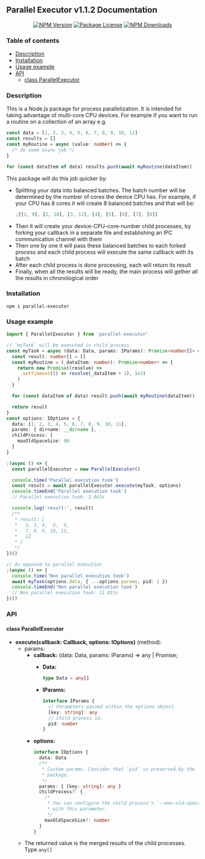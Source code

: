 ## Parallel Executor v1.1.2 Documentation

<p align="center">
  <a href="https://www.npmjs.com/package/parallel-executor" target="_blank"><img src="https://img.shields.io/npm/v/parallel-executor.svg" alt="NPM Version" /></a>
  <a href="https://www.npmjs.com/package/parallel-executor" target="_blank"><img src="https://img.shields.io/npm/l/parallel-executor.svg" alt="Package License" /></a>
  <a href="https://www.npmjs.com/package/parallel-executor" target="_blank"><img src="https://img.shields.io/npm/dm/parallel-executor.svg" alt="NPM Downloads" /></a>
</p>

### Table of contents

- [Description](#Description)
- [Installation](#Installation)
- [Usage example](#Usage-example)
- [API](#Api)
  - [class ParallelExecutor](#class-ParallelExecutor)

### Description

This is a Node.js package for process parallelization. It is intended
for taking advantage of multi-core CPU devices. For example if you want
to run a routine on a collection of an array e.g.

```typescript
const data = [1, 2, 3, 4, 5, 6, 7, 8, 9, 10, 11]
const results = []
const myRoutine = async (value: number) => {
  /* do some async job */
}

for (const dataItem of data) results.push(await myRoutine(dataItem))
```

This package will do this job quicker by:

- Splitting your data into balanced batches. The batch number will be
  determined by the number of cores the device CPU has. For example, if
  your CPU has 8 cores it will create 8 balanced batches and that will
  be:
  ```typescript
  ;[[1, 9], [2, 10], [3, 11], [4], [5], [6], [7], [8]]
  ```
- Then it will create your device-CPU-core-number child processes, by
  forking your callback in a separate file and establishing an IPC
  communication channel with them
- Then one by one it will pass these balanced batches to each forked
  process and each child process will execute the same callback with its
  batch
- After each child process is done processing, each will return its
  result
- Finally, when all the results will be ready, the main process
  will gether all the results in chronological order

### Installation

```console
npm i parallel-executor
```

### Usage example

```typescript
import { ParallelExecutor } from 'parallel-executor'

// `myTask` will be executed in child process.
const myTask = async (data: Data, params: IParams): Promise<number[]> => {
  const result: number[] = []
  const myRoutine = (_dataItem: number): Promise<number> => {
    return new Promise((resolve) =>
      setTimeout(() => resolve(_dataItem + 1), 1e3)
    )
  }

  for (const dataItem of data) result.push(await myRoutine(dataItem))

  return result
}
const options: IOptions = {
  data: [1, 2, 3, 4, 5, 6, 7, 8, 9, 10, 11],
  params: { dirname: __dirname },
  childProcess: {
    maxOldSpaceSize: 90
  }
}

;(async () => {
  const parallelExecutor = new ParallelExecutor()

  console.time('Parallel execution took')
  const result = await parallelExecutor.execute(myTask, options)
  console.timeEnd('Parallel execution took')
  // Parallel execution took: 2.043s

  console.log('result:', result)
  /**
   * result: [
   *   2, 3, 4,  5,  6,
   *   7, 8, 9, 10, 11,
   *   12
   * ]
   */
})()

// As opposed to parallel execution
;(async () => {
  console.time('Non parallel execution took')
  await myTask(options.data, { ...options.params, pid: 1 })
  console.timeEnd('Non parallel execution took')
  // Non parallel execution took: 11.015s
})()
```

### API

#### class ParallelExecutor

- **execute(callback: Callback, options: IOptions)** (method):
  - params:
    - **callback:** (data: Data, params: IParams) => any | Promise<any>;
      - **Data:**
        ```typescript
        type Data = any[]
        ```
      - **IParams:**
        ```typescript
        interface IParams {
          // Parameters passed within the options object.
          [key: string]: any
          // Child process id.
          pid: number
        }
        ```
    - **options:**
      ```typescript
      interface IOptions {
        data: Data
        /**
         * Custom params. Consider that `pid` is preserved by the
         * package.
         */
        params: { [key: string]: any }
        childProcess?: {
          /*
           * You can configure the child process's `--max-old-space-size`
           * with this parameter.
           */
          maxOldSpaceSize?: number
        }
      }
      ```
  - The returned value is the merged results of the child processes.
    Type `any[]`
